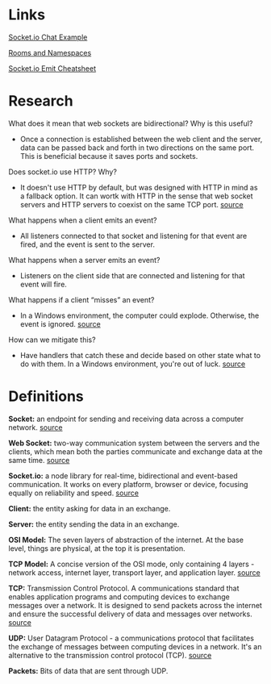 # Links

[Socket.io Chat Example](https://socket.io/get-started/chat/)

[Rooms and Namespaces](https://socket.io/docs/rooms-and-namespaces/)

[Socket.io Emit Cheatsheet](https://socket.io/docs/emit-cheatsheet/)

# Research

What does it mean that web sockets are bidirectional? Why is this useful?

- Once a connection is established between the web client and the server, data can be passed back and forth in two directions on the same port. This is beneficial because it saves ports and sockets.

Does socket.io use HTTP? Why?

- It doesn't use HTTP by default, but was designed with HTTP in mind as a fallback option. It can wortk with HTTP in the sense that web socket servers and HTTP servers to coexist on the same TCP port. [source](https://stackoverflow.com/questions/37836130/socket-io-why-does-it-need-an-http-server#:~:text=The%20premise%20on%20which%20your,%2C%20which%20it%20isn't.&text=Even%20when%20websockets%20can%20be,%2Fsocket.io.js%20.)

What happens when a client emits an event?

- All listeners connected to that socket and listening for that event are fired, and the event is sent to the server.

What happens when a server emits an event?

- Listeners on the client side that are connected and listening for that event will fire.

What happens if a client “misses” an event?

- In a Windows environment, the computer could explode. Otherwise, the event is ignored. [source](https://stackoverflow.com/questions/32816290/what-happens-with-unhandled-socket-io-events)

How can we mitigate this?

- Have handlers that catch these and decide based on other state what to do with them. In a Windows environment, you're out of luck. [source](https://stackoverflow.com/questions/32816290/what-happens-with-unhandled-socket-io-events)

# Definitions

**Socket:** an endpoint for sending and receiving data across a computer network. [source](https://en.wikipedia.org/wiki/Network_socket)

**Web Socket:** two-way communication system between the servers and the clients, which mean both the parties communicate and exchange data at the same time. [source](https://www.tutorialspoint.com/websockets/websockets_overview.htm)

**Socket.io:** a node library for real-time, bidirectional and event-based communication. It works on every platform, browser or device, focusing equally on reliability and speed. [source](https://socket.io/)

**Client:** the entity asking for data in an exchange.

**Server:** the entity sending the data in an exchange.

**OSI Model:** The seven layers of abstraction of the internet. At the base level, things are physical, at the top it is presentation.

**TCP Model:** A concise version of the OSI mode, only containing 4 layers - network access, internet layer, transport layer, and application layer. [source](https://www.geeksforgeeks.org/tcp-ip-model/)

**TCP:** Transmission Control Protocol. A communications standard that enables application programs and computing devices to exchange messages over a network. It is designed to send packets across the internet and ensure the successful delivery of data and messages over networks. [source](https://www.google.com/search?q=tcp+definition&oq=tcp+definition&aqs=chrome..69i57.2576j0j4&sourceid=chrome&ie=UTF-8)

**UDP:** User Datagram Protocol - a communications protocol that facilitates the exchange of messages between computing devices in a network. It's an alternative to the transmission control protocol (TCP). [source](https://www.sdxcentral.com/resources/glossary/user-datagram-protocol-udp/#:~:text=User%20Datagram%20Protocol%20(UDP)%20%E2%80%93,referred%20to%20as%20UDP%2FIP.)

**Packets:** Bits of data that are sent through UDP.

